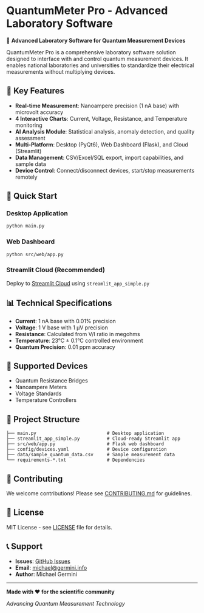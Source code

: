 # QuantumMeter Pro - Advanced Laboratory Software

🔬 **Advanced Laboratory Software for Quantum Measurement Devices**

QuantumMeter Pro is a comprehensive laboratory software solution designed to interface with and control quantum measurement devices. It enables national laboratories and universities to standardize their electrical measurements without multiplying devices.

## 🌟 Key Features

- **Real-time Measurement**: Nanoampere precision (1 nA base) with microvolt accuracy
- **4 Interactive Charts**: Current, Voltage, Resistance, and Temperature monitoring
- **AI Analysis Module**: Statistical analysis, anomaly detection, and quality assessment
- **Multi-Platform**: Desktop (PyQt6), Web Dashboard (Flask), and Cloud (Streamlit)
- **Data Management**: CSV/Excel/SQL export, import capabilities, and sample data
- **Device Control**: Connect/disconnect devices, start/stop measurements remotely

## 🚀 Quick Start

### Desktop Application
```bash
python main.py
```

### Web Dashboard
```bash
python src/web/app.py
```

### Streamlit Cloud (Recommended)
Deploy to [Streamlit Cloud](https://share.streamlit.io) using `streamlit_app_simple.py`

## 📊 Technical Specifications

- **Current**: 1 nA base with 0.01% precision
- **Voltage**: 1 V base with 1 μV precision  
- **Resistance**: Calculated from V/I ratio in megohms
- **Temperature**: 23°C ± 0.1°C controlled environment
- **Quantum Precision**: 0.01 ppm accuracy

## 🔧 Supported Devices

- Quantum Resistance Bridges
- Nanoampere Meters
- Voltage Standards
- Temperature Controllers

## 📁 Project Structure

```
├── main.py                          # Desktop application
├── streamlit_app_simple.py          # Cloud-ready Streamlit app
├── src/web/app.py                   # Flask web dashboard
├── config/devices.yaml              # Device configuration
├── data/sample_quantum_data.csv     # Sample measurement data
└── requirements-*.txt               # Dependencies
```

## 🤝 Contributing

We welcome contributions! Please see [CONTRIBUTING.md](CONTRIBUTING.md) for guidelines.

## 📄 License

MIT License - see [LICENSE](LICENSE) file for details.

## 📞 Support

- **Issues**: [GitHub Issues](https://github.com/michaelgermini/quantum-meter-pro/issues)
- **Email**: michael@germini.info
- **Author**: Michael Germini

---

**Made with ❤️ for the scientific community**

*Advancing Quantum Measurement Technology*

